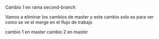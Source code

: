 Cambio 1 en rama second-branch

Vamos a eliminar los cambios de master y este cambio solo es para ver como se ve el merge en el flujo de trabajo


cambio 1 en master
cambio 2 en master